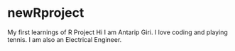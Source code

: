 # newRproject
My first learnings of R Project
Hi I am Antarip Giri. I love coding and playing tennis.
I am also an Electrical Engineer.
